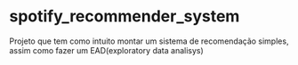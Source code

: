 # spotify_recommender_system
Projeto que tem como intuito montar um sistema de recomendação simples, assim como fazer um EAD(exploratory data analisys)
